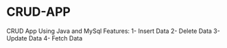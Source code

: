 # CRUD-APP
CRUD App Using Java and MySql
Features:
1- Insert Data
2- Delete Data
3- Update Data
4- Fetch Data
